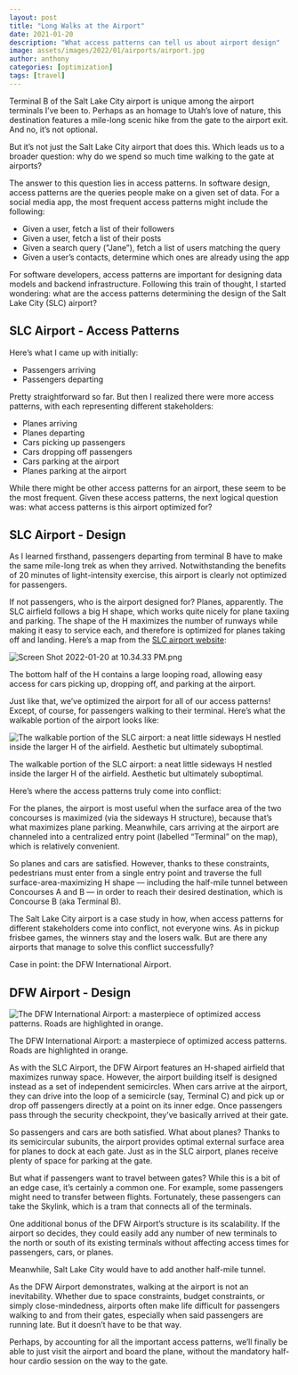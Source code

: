 ```yaml
---
layout: post
title: "Long Walks at the Airport"
date: 2021-01-20
description: "What access patterns can tell us about airport design"
image: assets/images/2022/01/airports/airport.jpg
author: anthony
categories: [optimization]
tags: [travel]
---
```


Terminal B of the Salt Lake City airport is unique among the airport terminals I’ve been to. Perhaps as an homage to Utah’s love of nature, this destination features a mile-long scenic hike from the gate to the airport exit. And no, it’s not optional.

But it’s not just the Salt Lake City airport that does this. Which leads us to a broader question: why do we spend so much time walking to the gate at airports?

The answer to this question lies in access patterns. In software design, access patterns are the queries people make on a given set of data. For a social media app, the most frequent access patterns might include the following:

- Given a user, fetch a list of their followers
- Given a user, fetch a list of their posts
- Given a search query (”Jane”), fetch a list of users matching the query
- Given a user’s contacts, determine which ones are already using the app

For software developers, access patterns are important for designing data models and backend infrastructure. Following this train of thought, I started wondering: what are the access patterns determining the design of the Salt Lake City (SLC) airport?

## SLC Airport - Access Patterns

Here’s what I came up with initially:

- Passengers arriving
- Passengers departing

Pretty straightforward so far. But then I realized there were more access patterns, with each  representing different stakeholders:

- Planes arriving
- Planes departing
- Cars picking up passengers
- Cars dropping off passengers
- Cars parking at the airport
- Planes parking at the airport

While there might be other access patterns for an airport, these seem to be the most frequent. Given these access patterns, the next logical question was: what access patterns is this airport optimized for?

## SLC Airport - Design

As I learned firsthand, passengers departing from terminal B have to make the same mile-long trek as when they arrived. Notwithstanding the benefits of 20 minutes of light-intensity exercise, this airport is clearly not optimized for passengers.

If not passengers, who is the airport designed for? Planes, apparently. The SLC airfield follows a big H shape, which works quite nicely for plane taxiing and parking. The shape of the H maximizes the number of runways while making it easy to service each, and therefore is optimized for planes taking off and landing. Here’s a map from the [SLC airport website](https://slcairport.com/maps/airport-map/):

![Screen Shot 2022-01-20 at 10.34.33 PM.png](/assets/images/2022/01/airports/Screen_Shot_2022-01-20_at_10.34.33_PM.png)

The bottom half of the H contains a large looping road, allowing easy access for cars picking up, dropping off, and parking at the airport. 

Just like that, we’ve optimized the airport for all of our access patterns! Except, of course, for passengers walking to their terminal. Here’s what the walkable portion of the airport looks like:

![The walkable portion of the SLC airport: a neat little sideways H nestled inside the larger H of the airfield. Aesthetic but ultimately suboptimal. ](/assets/images/2022/01/airports/Screen_Shot_2022-01-20_at_10.18.21_PM.png)

The walkable portion of the SLC airport: a neat little sideways H nestled inside the larger H of the airfield. Aesthetic but ultimately suboptimal. 

Here’s where the access patterns truly come into conflict: 

For the planes, the airport is most useful when the surface area of the two concourses is maximized (via the sideways H structure), because that’s what maximizes plane parking. Meanwhile, cars arriving at the airport are channeled into a centralized entry point (labelled “Terminal” on the map), which is relatively convenient. 

So planes and cars are satisfied. However, thanks to these constraints, pedestrians must enter from a single entry point and traverse the full surface-area-maximizing H shape — including the half-mile tunnel between Concourses A and B — in order to reach their desired destination, which is Concourse B (aka Terminal B).

The Salt Lake City airport is a case study in how, when access patterns for different stakeholders come into conflict, not everyone wins. As in pickup frisbee games, the winners stay and the losers walk. But are there any airports that manage to solve this conflict successfully?

Case in point: the DFW International Airport. 

## DFW Airport - Design

![The DFW International Airport: a masterpiece of optimized access patterns. Roads are highlighted in orange.](/assets/images/2022/01/airports/Screen_Shot_2022-01-20_at_10.31.07_PM.png)

The DFW International Airport: a masterpiece of optimized access patterns. Roads are highlighted in orange.

As with the SLC Airport, the DFW Airport features an H-shaped airfield that maximizes runway space. However, the airport building itself is designed instead as a set of independent semicircles. When cars arrive at the airport, they can drive into the loop of a semicircle (say, Terminal C) and pick up or drop off passengers directly at a point on its inner edge. Once passengers pass through the security checkpoint, they’ve basically arrived at their gate. 

So passengers and cars are both satisfied. What about planes? Thanks to its semicircular subunits, the airport provides optimal external surface area for planes to dock at each gate. Just as in the SLC airport, planes receive plenty of space for parking at the gate. 

But what if passengers want to travel between gates? While this is a bit of an edge case, it’s certainly a common one. For example, some passengers might need to transfer between flights. Fortunately, these passengers can take the Skylink, which is a tram that connects all of the terminals. 

One additional bonus of the DFW Airport’s structure is its scalability. If the airport so decides, they could easily add any number of new terminals to the north or south of its existing terminals without affecting access times for passengers, cars, or planes. 

Meanwhile, Salt Lake City would have to add another half-mile tunnel. 

As the DFW Airport demonstrates, walking at the airport is not an inevitability. Whether due to space constraints, budget constraints, or simply close-mindedness, airports often make life difficult for passengers walking to and from their gates, especially when said passengers are running late. But it doesn’t have to be that way. 

Perhaps, by accounting for all the important access patterns, we’ll finally be able to just visit the airport and board the plane, without the mandatory half-hour cardio session on the way to the gate.
